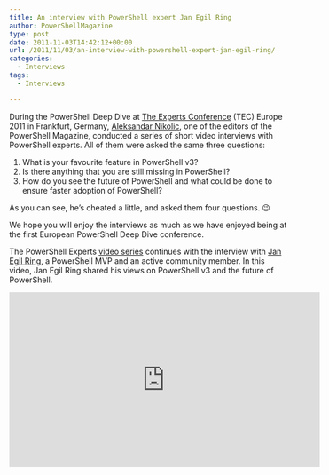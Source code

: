 ```yaml
---
title: An interview with PowerShell expert Jan Egil Ring
author: PowerShellMagazine
type: post
date: 2011-11-03T14:42:12+00:00
url: /2011/11/03/an-interview-with-powershell-expert-jan-egil-ring/
categories:
  - Interviews
tags:
  - Interviews

---
```

During the PowerShell Deep Dive at [The Experts Conference][1] (TEC) Europe 2011 in Frankfurt, Germany, [Aleksandar Nikolic][2], one of the editors of the PowerShell Magazine, conducted a series of short video interviews with PowerShell experts. All of them were asked the same three questions:

  1. What is your favourite feature in PowerShell v3?
  2. Is there anything that you are still missing in PowerShell?
  3. How do you see the future of PowerShell and what could be done to ensure faster adoption of PowerShell?

As you can see, he&#8217;s cheated a little, and asked them four questions. 😉

We hope you will enjoy the interviews as much as we have enjoyed being at the first European PowerShell Deep Dive conference.

The PowerShell Experts [video series][3] continues with the interview with [Jan Egil Ring][4], a PowerShell MVP and an active community member. In this video, Jan Egil Ring shared his views on PowerShell v3 and the future of PowerShell.

<p align="center">
  <iframe src="http://www.youtube.com/embed/OhpSd6jC2t4?hd=1" frameborder="0" width="560" height="315"></iframe>
</p>

&nbsp;

[1]: http://theexpertsconference.com/
[2]: http://powershellers.blogspot.com
[3]: /categories/interviews/
[4]: http://blog.powershell.no/